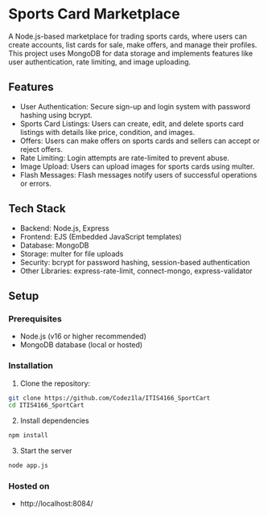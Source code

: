 # Sports Card Marketplace
A Node.js-based marketplace for trading sports cards, where users can create accounts, list cards for sale, make offers, and manage their profiles. This project uses MongoDB for data storage and implements features like user authentication, rate limiting, and image uploading.

## Features
- User Authentication: Secure sign-up and login system with password hashing using bcrypt.
- Sports Card Listings: Users can create, edit, and delete sports card listings with details like price, condition, and images.
- Offers: Users can make offers on sports cards and sellers can accept or reject offers.
- Rate Limiting: Login attempts are rate-limited to prevent abuse.
- Image Upload: Users can upload images for sports cards using multer.
- Flash Messages: Flash messages notify users of successful operations or errors.

## Tech Stack
- Backend: Node.js, Express
- Frontend: EJS (Embedded JavaScript templates)
- Database: MongoDB
- Storage: multer for file uploads
- Security: bcrypt for password hashing, session-based authentication
- Other Libraries: express-rate-limit, connect-mongo, express-validator

## Setup
### Prerequisites
- Node.js (v16 or higher recommended)
- MongoDB database (local or hosted)
### Installation
1. Clone the repository:
```bash
git clone https://github.com/Codez1la/ITIS4166_SportCart
cd ITIS4166_SportCart
```
2. Install dependencies
```bash
npm install
```
3. Start the server
```bash
node app.js
```
### Hosted on
- http://localhost:8084/
